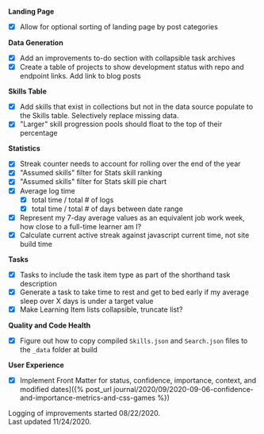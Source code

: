 **Landing Page**
- [x] Allow for optional sorting of landing page by post categories

**Data Generation**
- [x] Add an improvements to-do section with collapsible task archives
- [x] Create a table of projects to show development status with repo and endpoint links. Add link to blog posts

**Skills Table**
- [x] Add skills that exist in collections but not in the data source populate to the Skills table. Selectively replace missing data.
- [x] "Larger" skill progression pools should float to the top of their percentage

**Statistics**
- [x] Streak counter needs to account for rolling over the end of the year
- [x] "Assumed skills" filter for Stats skill ranking
- [x] "Assumed skills" filter for Stats skill pie chart
- [x] Average log time
  - [x] total time / total # of logs
  - [x] total time / total # of days between date range
- [x] Represent my 7-day average values as an equivalent job work week, how close to a full-time learner am I?
- [x] Calculate current active streak against javascript current time, not site build time

**Tasks**
- [x] Tasks to include the task item type as part of the shorthand task description
- [x] Generate a task to take time to rest and get to bed early if my average sleep over X days is under a target value
- [x] Make Learning Item lists collapsible, truncate list?

**Quality and Code Health**
- [x] Figure out how to copy compiled `Skills.json` and `Search.json` files to the `_data` folder at build

**User Experience**
- [x] Implement Front Matter for status, confidence, importance, context, and modified dates]({% post_url journal/2020/09/2020-09-06-confidence-and-importance-metrics-and-css-games %})

Logging of improvements started 08/22/2020.  
Last updated 11/24/2020.